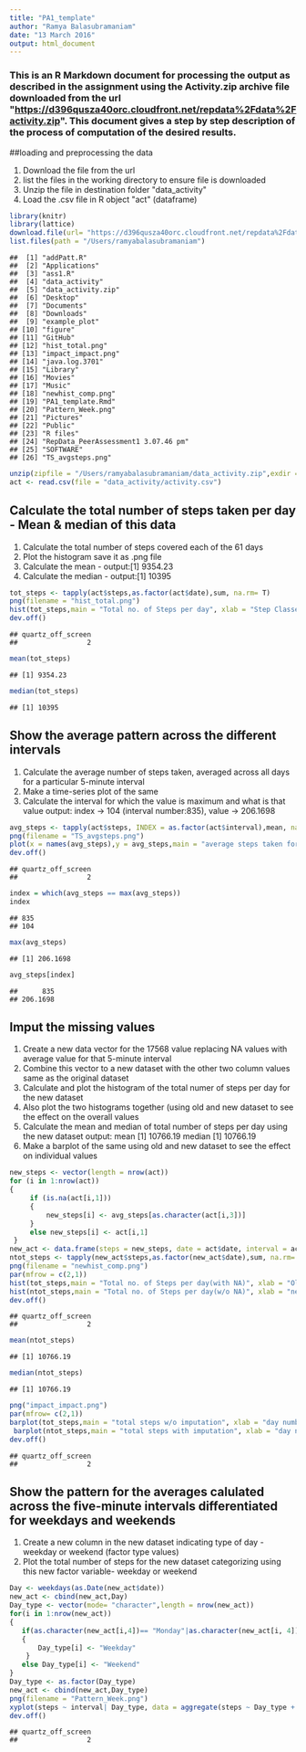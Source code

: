 ```yaml
---
title: "PA1_template"
author: "Ramya Balasubramaniam"
date: "13 March 2016"
output: html_document
---
```


### This is an R Markdown document for processing the output as described in the assignment using the Activity.zip archive file downloaded from the url "https://d396qusza40orc.cloudfront.net/repdata%2Fdata%2Factivity.zip". This document gives a step by step description of the process of computation of the desired results.

##loading and preprocessing the data
1. Download the file from the url
2. list the files in the working directory to ensure file is downloaded
3. Unzip the file in destination folder "data_activity"
4. Load the .csv file in R object "act" (dataframe)


```r
library(knitr)
library(lattice)
download.file(url= "https://d396qusza40orc.cloudfront.net/repdata%2Fdata%2Factivity.zip",destfile= "data_activity.zip",method = "curl")
list.files(path = "/Users/ramyabalasubramaniam")
```

```
##  [1] "addPatt.R"                         
##  [2] "Applications"                      
##  [3] "ass1.R"                            
##  [4] "data_activity"                     
##  [5] "data_activity.zip"                 
##  [6] "Desktop"                           
##  [7] "Documents"                         
##  [8] "Downloads"                         
##  [9] "example_plot"                      
## [10] "figure"                            
## [11] "GitHub"                            
## [12] "hist_total.png"                    
## [13] "impact_impact.png"                 
## [14] "java.log.3701"                     
## [15] "Library"                           
## [16] "Movies"                            
## [17] "Music"                             
## [18] "newhist_comp.png"                  
## [19] "PA1_template.Rmd"                  
## [20] "Pattern_Week.png"                  
## [21] "Pictures"                          
## [22] "Public"                            
## [23] "R files"                           
## [24] "RepData_PeerAssessment1 3.07.46 pm"
## [25] "SOFTWARE"                          
## [26] "TS_avgsteps.png"
```

```r
unzip(zipfile = "/Users/ramyabalasubramaniam/data_activity.zip",exdir = "data_activity")
act <- read.csv(file = "data_activity/activity.csv")
```
## Calculate the total number of steps taken per day - Mean & median of this data
1. Calculate the total number of steps covered each of the 61 days
2. Plot the histogram save it as .png file
3. Calculate the mean - 
output:[1] 9354.23
4. Calculate the median -
output:[1] 10395


```r
tot_steps <- tapply(act$steps,as.factor(act$date),sum, na.rm= T)
png(filename = "hist_total.png")
hist(tot_steps,main = "Total no. of Steps per day", xlab = "Step Classes", ylab = "Frequency")
dev.off()
```

```
## quartz_off_screen 
##                 2
```

```r
mean(tot_steps)
```

```
## [1] 9354.23
```

```r
median(tot_steps)
```

```
## [1] 10395
```
## Show the average pattern across the different intervals
1. Calculate the average number of steps taken, averaged across all days for a particular 5-minute interval
2. Make a time-series plot of the same
3. Calculate the interval for which the value is maximum and what is that value 
output: index -> 104 (interval number:835), value -> 206.1698 


```r
avg_steps <- tapply(act$steps, INDEX = as.factor(act$interval),mean, na.rm =T)
png(filename = "TS_avgsteps.png")
plot(x = names(avg_steps),y = avg_steps,main = "average steps taken for an interval", xlab = "interval no.", ylab = "average no. of steps", type= "l", pch = 3, lwd = 2,col ="blue")
dev.off()
```

```
## quartz_off_screen 
##                 2
```

```r
index = which(avg_steps == max(avg_steps))
index
```

```
## 835 
## 104
```

```r
max(avg_steps)
```

```
## [1] 206.1698
```

```r
avg_steps[index]
```

```
##      835 
## 206.1698
```
## Imput the missing values
1. Create a new data vector for the 17568 value replacing NA values with average value for that 5-minute interval
2. Combine this vector to a new dataset with the other two column values same as the original dataset
3. Calculate and plot the histogram of the total numer of steps per day for the new dataset
4. Also plot the two histograms together (using old and new dataset to see the effect on the overall values
5. Calculate the mean and median of total number of steps per day using the new dataset
output: mean [1] 10766.19
median [1] 10766.19
6. Make a barplot of the same using old and new dataset to see the effect on individual values

```r
new_steps <- vector(length = nrow(act))
for (i in 1:nrow(act))
{
     if (is.na(act[i,1]))
     {
         new_steps[i] <- avg_steps[as.character(act[i,3])]
     }
     else new_steps[i] <- act[i,1]
 }
new_act <- data.frame(steps = new_steps, date = act$date, interval = act$interval)
ntot_steps <- tapply(new_act$steps,as.factor(new_act$date),sum, na.rm= T) 
png(filename = "newhist_comp.png")
par(mfrow = c(2,1))
hist(tot_steps,main = "Total no. of Steps per day(with NA)", xlab = "Old Step Classes", ylab = "Frequency")
hist(ntot_steps,main = "Total no. of Steps per day(w/o NA)", xlab = "new Step Classes", ylab = "Frequency")
dev.off()
```

```
## quartz_off_screen 
##                 2
```

```r
mean(ntot_steps)
```

```
## [1] 10766.19
```

```r
median(ntot_steps)
```

```
## [1] 10766.19
```

```r
png("impact_impact.png")
par(mfrow= c(2,1))
barplot(tot_steps,main = "total steps w/o imputation", xlab = "day number",ylab ="total steps per day")
 barplot(ntot_steps,main = "total steps with imputation", xlab = "day number",ylab ="total steps per day")
dev.off()
```

```
## quartz_off_screen 
##                 2
```

## Show the pattern for the averages calulated across the five-minute intervals differentiated for weekdays and weekends
1. Create a new column in the new dataset indicating type of day - weekday or weekend (factor type values)
2. Plot the total number of steps for the new dataset categorizing using this new factor variable- weekday or weekend


```r
Day <- weekdays(as.Date(new_act$date))
new_act <- cbind(new_act,Day)
Day_type <- vector(mode= "character",length = nrow(new_act))
for(i in 1:nrow(new_act))
{
   if(as.character(new_act[i,4])== "Monday"|as.character(new_act[i, 4])=="Tuesday"|as.character(new_act[i,4])=="Wednesday"|as.character(new_act[i,4])=="Thrusday"|as.character(new_act[i,4])=="Friday")
   { 
   	   Day_type[i] <- "Weekday"
   	}
   else Day_type[i] <- "Weekend"
}
Day_type <- as.factor(Day_type)
new_act <- cbind(new_act,Day_type)
png(filename = "Pattern_Week.png")
xyplot(steps ~ interval| Day_type, data = aggregate(steps ~ Day_type + interval, data = new_act, sum), type= "l",ylab = "no of steps", xlab ="interval number", main ="pattern over weekdays & weekends",layout = c(1,2))
dev.off()
```

```
## quartz_off_screen 
##                 2
```

